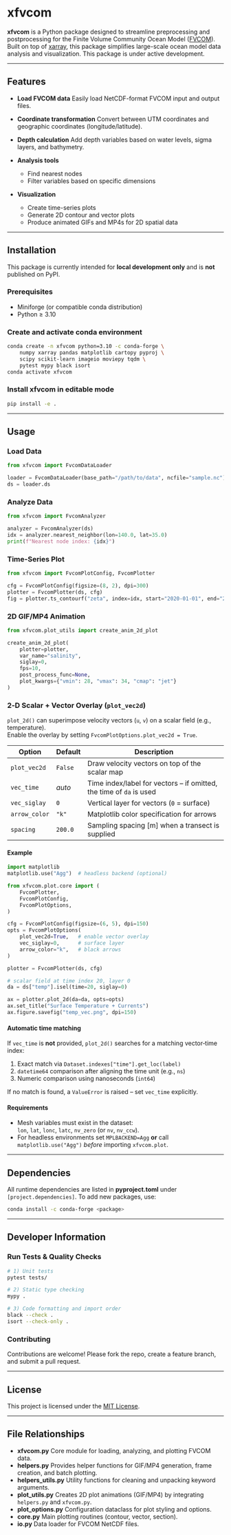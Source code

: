 # xfvcom

**xfvcom** is a Python package designed to streamline preprocessing and postprocessing for the Finite Volume Community Ocean Model ([FVCOM](https://github.com/FVCOM-GitHub/FVCOM)). Built on top of [xarray](https://docs.xarray.dev/en/stable/), this package simplifies large-scale ocean model data analysis and visualization. This package is under active development.

---

## Features

* **Load FVCOM data**
  Easily load NetCDF-format FVCOM input and output files.
* **Coordinate transformation**
  Convert between UTM coordinates and geographic coordinates (longitude/latitude).
* **Depth calculation**
  Add depth variables based on water levels, sigma layers, and bathymetry.
* **Analysis tools**

  * Find nearest nodes
  * Filter variables based on specific dimensions
* **Visualization**

  * Create time-series plots
  * Generate 2D contour and vector plots
  * Produce animated GIFs and MP4s for 2D spatial data

---

## Installation

This package is currently intended for **local development only** and is **not** published on PyPI.

### Prerequisites

* Miniforge (or compatible conda distribution)
* Python ≥ 3.10

### Create and activate conda environment

```bash
conda create -n xfvcom python=3.10 -c conda-forge \
    numpy xarray pandas matplotlib cartopy pyproj \
    scipy scikit-learn imageio moviepy tqdm \
    pytest mypy black isort
conda activate xfvcom
```

### Install xfvcom in editable mode

```bash
pip install -e .
```

---

## Usage

### Load Data

```python
from xfvcom import FvcomDataLoader

loader = FvcomDataLoader(base_path="/path/to/data", ncfile="sample.nc")
ds = loader.ds
```

### Analyze Data

```python
from xfvcom import FvcomAnalyzer

analyzer = FvcomAnalyzer(ds)
idx = analyzer.nearest_neighbor(lon=140.0, lat=35.0)
print(f"Nearest node index: {idx}")
```

### Time-Series Plot

```python
from xfvcom import FvcomPlotConfig, FvcomPlotter

cfg = FvcomPlotConfig(figsize=(8, 2), dpi=300)
plotter = FvcomPlotter(ds, cfg)
fig = plotter.ts_contourf("zeta", index=idx, start="2020-01-01", end="2020-12-31")
```

### 2D GIF/MP4 Animation

```python
from xfvcom.plot_utils import create_anim_2d_plot

create_anim_2d_plot(
    plotter=plotter,
    var_name="salinity",
    siglay=0,
    fps=10,
    post_process_func=None,
    plot_kwargs={"vmin": 28, "vmax": 34, "cmap": "jet"}
)
```

### 2‑D Scalar + Vector Overlay (`plot_vec2d`)

`plot_2d()` can superimpose velocity vectors (`u`, `v`) on a scalar field (e.g., temperature).  
Enable the overlay by setting `FvcomPlotOptions.plot_vec2d = True`.

| Option        | Default | Description                                                            |
|---------------|---------|------------------------------------------------------------------------|
| `plot_vec2d`  | `False` | Draw velocity vectors on top of the scalar map                         |
| `vec_time`    | *auto*  | Time index/label for vectors – if omitted, the time of `da` is used    |
| `vec_siglay`  | `0`     | Vertical layer for vectors (`0` = surface)                             |
| `arrow_color` | `"k"`   | Matplotlib color specification for arrows                              |
| `spacing`     | `200.0` | Sampling spacing [m] when a transect is supplied                       |

#### Example

```python
import matplotlib
matplotlib.use("Agg")  # headless backend (optional)

from xfvcom.plot.core import (
    FvcomPlotter,
    FvcomPlotConfig,
    FvcomPlotOptions,
)

cfg = FvcomPlotConfig(figsize=(6, 5), dpi=150)
opts = FvcomPlotOptions(
    plot_vec2d=True,   # enable vector overlay
    vec_siglay=0,      # surface layer
    arrow_color="k",   # black arrows
)

plotter = FvcomPlotter(ds, cfg)

# scalar field at time index 20, layer 0
da = ds["temp"].isel(time=20, siglay=0)

ax = plotter.plot_2d(da=da, opts=opts)
ax.set_title("Surface Temperature + Currents")
ax.figure.savefig("temp_vec.png", dpi=150)
```

#### Automatic time matching

If `vec_time` is **not** provided, `plot_2d()` searches for a matching vector‑time index:

1. Exact match via `Dataset.indexes["time"].get_loc(label)`  
2. `datetime64` comparison after aligning the time unit (e.g., `ns`)  
3. Numeric comparison using nanoseconds (`int64`)

If no match is found, a `ValueError` is raised – set `vec_time` explicitly.

#### Requirements

* Mesh variables must exist in the dataset:  
  `lon`, `lat`, `lonc`, `latc`, `nv_zero` (or `nv`, `nv_ccw`).
* For headless environments set `MPLBACKEND=Agg` **or** call  
  `matplotlib.use("Agg")` *before* importing `xfvcom.plot`.


---

## Dependencies

All runtime dependencies are listed in **pyproject.toml** under `[project.dependencies]`. To add new packages, use:

```bash
conda install -c conda-forge <package>
```

---

## Developer Information

### Run Tests & Quality Checks

```bash
# 1) Unit tests
pytest tests/

# 2) Static type checking
mypy .

# 3) Code formatting and import order
black --check .
isort --check-only .
```

### Contributing

Contributions are welcome! Please fork the repo, create a feature branch, and submit a pull request.

---

## License

This project is licensed under the [MIT License](LICENSE).

---

## File Relationships

* **xfvcom.py**
  Core module for loading, analyzing, and plotting FVCOM data.
* **helpers.py**
  Provides helper functions for GIF/MP4 generation, frame creation, and batch plotting.
* **helpers\_utils.py**
  Utility functions for cleaning and unpacking keyword arguments.
* **plot\_utils.py**
  Creates 2D plot animations (GIF/MP4) by integrating `helpers.py` and `xfvcom.py`.
* **plot\_options.py**
  Configuration dataclass for plot styling and options.
* **core.py**
  Main plotting routines (contour, vector, section).
* **io.py**
  Data loader for FVCOM NetCDF files.
